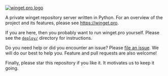 [![winget.pro logo](https://github.com/omaha-consulting/winget.pro/assets/1076393/03a7a228-da4b-4dce-ac7a-c55e595a327d)](https://winget.pro)

A private winget repository server written in Python. For an overview of the
project and its features, please see https://winget.pro.

If you are here, then you probably want to run winget.pro yourself. Please see
the [`deploy/`](deploy) directory for instructions.

Do you need help or did you encounter an issue? Please
[file an issue](https://github.com/omaha-consulting/winget.pro/issues). We will
do our best to help you. Feature and pull requests are also welcome!

Finally, please star this repository if you like it. It motivates us to keep it
going.